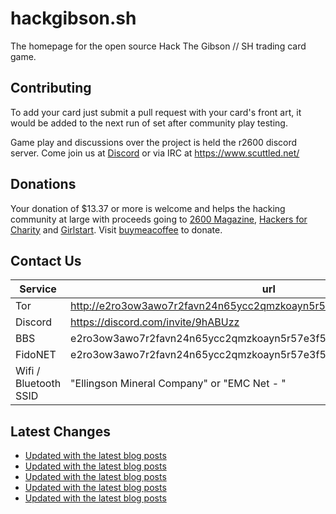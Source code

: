 # hackgibson.sh
The homepage for the open source Hack The Gibson // SH trading card game.


## Contributing

To add your card just submit a pull request with your card's front art, it would be added to the next run of set after community play testing.

Game play and discussions over the project is held the r2600 discord server. Come join us at [Discord](https://discord.com/invite/9hABUzz) or via IRC at https://www.scuttled.net/


## Donations

Your donation of $13.37 or more is welcome and helps the hacking community at large with proceeds going to [2600 Magazine](https://2600.com/), [Hackers for Charity](https://hackersforcharity.org) and [Girlstart](https://girlstart.org).  Visit [buymeacoffee](https://www.buymeacoffee.com/hackgibson.sh) to donate.


## Contact Us

Service | url
-|-
Tor | http://e2ro3ow3awo7r2favn24n65ycc2qmzkoayn5r57e3f56nvjwdcgg32ad.onion
Discord | https://discord.com/invite/9hABUzz
BBS | e2ro3ow3awo7r2favn24n65ycc2qmzkoayn5r57e3f56nvjwdcgg32ad.onion:23
FidoNET | e2ro3ow3awo7r2favn24n65ycc2qmzkoayn5r57e3f56nvjwdcgg32ad.onion:24554
Wifi / Bluetooth SSID | "Ellingson Mineral Company" or "EMC Net - <fidonet address>"

## Latest Changes
<!-- BLOG-POST-LIST:START -->
- [Updated with the latest blog posts](https://github.com/DFW2600/hackgibson.sh/commit/9535a3477ee9489e726969c4669205e94ece26ab)
- [Updated with the latest blog posts](https://github.com/DFW2600/hackgibson.sh/commit/f52d08734778edf4eeaa7c0de42edf28b66fe4d0)
- [Updated with the latest blog posts](https://github.com/DFW2600/hackgibson.sh/commit/068e2921c27cf9db2169ec3b9e1a55c388922b1f)
- [Updated with the latest blog posts](https://github.com/DFW2600/hackgibson.sh/commit/6c3bbd09dc3ad3d704f30b8fed3dcc7dae08171d)
- [Updated with the latest blog posts](https://github.com/DFW2600/hackgibson.sh/commit/42c0530126f5be13f7c3ba2a0be5427eafa65556)
<!-- BLOG-POST-LIST:END -->
